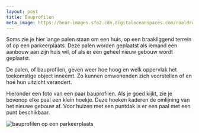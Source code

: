 ```yaml
---
layout: post
title: Bauprofilen
meta_image: https://bear-images.sfo2.cdn.digitaloceanspaces.com/roaldruiter-1682942978-0.jpg
---
```


Soms zie je hier lange palen staan om een huis, op een braakliggend terrein of op een parkeerplaats. Deze palen worden geplaatst als iemand een aanbouw aan zijn huis wil, of als er een geheel nieuw gebouw wordt geplaatst.

De palen, of bauprofilen, geven weer hoe hoog en welk oppervlak het toekomstige object inneemt. Zo kunnen omwonenden zich voorstellen of en hoe hun uitzicht verandert.

Hieronder een foto van een paar bauprofilen. Als je goed kijkt, zie je bovenop elke paal een klein hoekje. Deze hoeken kaderen de omlijning van het nieuwe gebouw af. Voor huizen met een puntdak is er een paal met een punt beschikbaar.

![bauprofilen op een parkeerplaats](https://bear-images.sfo2.cdn.digitaloceanspaces.com/roaldruiter-1682942978-0.jpg)
